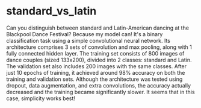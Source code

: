 # standard_vs_latin
Can you distinguish between standard and Latin-American dancing at the Blackpool Dance Festival? Because my model can! It's a binary classification task using a simple convolutional neural network. Its architecture comprises 3 sets of convolution and max pooling, along with 1 fully connected hidden layer. The training set consists of 800 images of dance couples (sized 133x200), divided into 2 classes: standard and Latin. The validation set also includes 200 images with the same classes. After just 10 epochs of training, it achieved around 98% accuracy on both the training and validation sets. Although the architecture was tested using dropout, data augmentation, and extra convolutions, the accuracy actually decreased and the training became significantly slower. It seems that in this case, simplicity works best!

